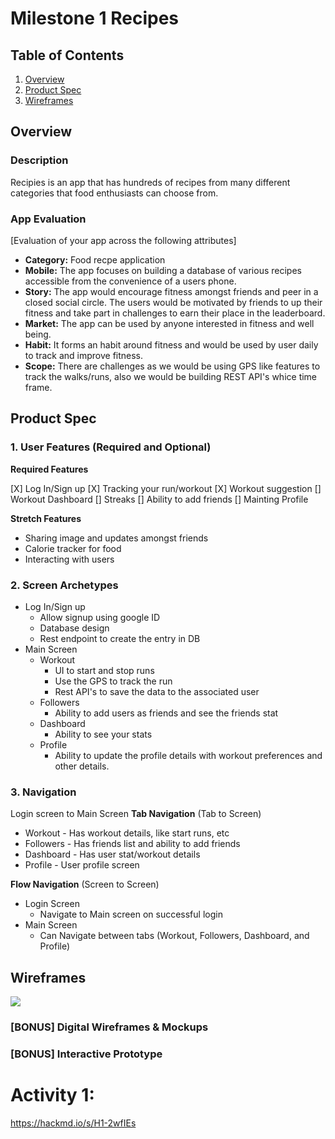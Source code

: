 # Milestone 1 Recipes

## Table of Contents

1. [Overview](#Overview)
2. [Product Spec](#Product-Spec)
3. [Wireframes](#Wireframes)

## Overview

### Description

Recipies is an app that has hundreds of recipes from many different categories that food enthusiasts can choose from. 

### App Evaluation

[Evaluation of your app across the following attributes]
- **Category:** 
Food recpe application
- **Mobile:**
The app focuses on building a database of various recipes accessible from the convenience of a users phone.
- **Story:**
The app would encourage fitness amongst friends and peer in a closed social circle. The users would be motivated by friends to up their fitness and take part in challenges to earn their place in the leaderboard.
- **Market:**
The app can be used by anyone interested in fitness and well being.
- **Habit:**
It forms an habit around fitness and would be used by user daily to track and improve fitness.
- **Scope:**
There are challenges as we would be using GPS like features to track the walks/runs, also we would be building REST API's whice time frame.

## Product Spec

### 1. User Features (Required and Optional)

**Required Features**

[X] Log In/Sign up 
[X] Tracking your run/workout
[X] Workout suggestion
[] Workout Dashboard
[] Streaks
[] Ability to add friends
[] Mainting Profile

**Stretch Features**

* Sharing image and updates amongst friends
* Calorie tracker for food
* Interacting with users

### 2. Screen Archetypes

- Log In/Sign up
  - Allow signup using google ID
  - Database design
  - Rest endpoint to create the entry in DB
- Main Screen
  - Workout
    - UI to start and stop runs
    - Use the GPS to track the run
    - Rest API's to save the data to the associated user
  - Followers
    - Ability to add users as friends and see the friends stat 
  - Dashboard
    - Ability to see your stats  
  - Profile
    - Ability to update the profile details with workout preferences and other details.  

### 3. Navigation

Login screen to Main Screen
**Tab Navigation** (Tab to Screen)

* Workout - Has workout details, like start runs, etc
* Followers - Has friends list and ability to add friends
* Dashboard - Has user stat/workout details
* Profile - User profile screen

**Flow Navigation** (Screen to Screen)

- Login Screen
  - Navigate to Main screen on successful login
- Main Screen
  - Can Navigate between tabs (Workout, Followers, Dashboard, and Profile)

## Wireframes

<img src="walkthrough.gif">

### [BONUS] Digital Wireframes & Mockups

### [BONUS] Interactive Prototype

# Activity 1:
https://hackmd.io/s/H1-2wfIEs
